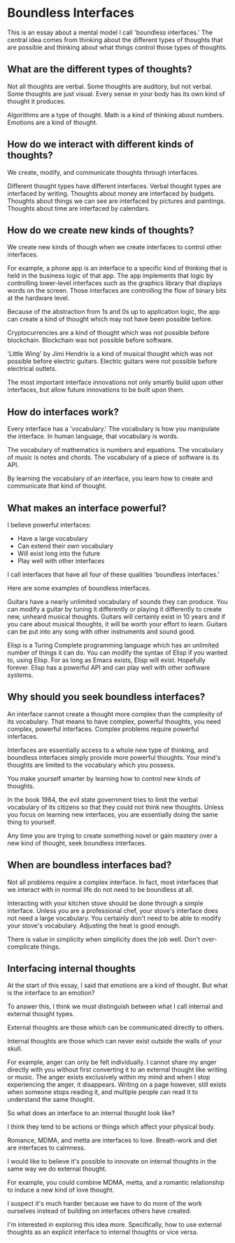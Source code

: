 
# Boundless Interfaces

This is an essay about a mental model I call 'boundless interfaces.'
The central idea comes from thinking about the different types of thoughts that are possible and thinking about what things control those types of thoughts.


## What are the different types of thoughts?

Not all thoughts are verbal.
Some thoughts are auditory, but not verbal.
Some thoughts are just visual.
Every sense in your body has its own kind of thought it produces.

Algorithms are a type of thought.
Math is a kind of thinking about numbers.
Emotions are a kind of thought.


## How do we interact with different kinds of thoughts?

We create, modify, and communicate thoughts through interfaces.

Different thought types have different interfaces.
Verbal thought types are interfaced by writing.
Thoughts about money are interfaced by budgets.
Thoughts about things we can see are interfaced by pictures and paintings.
Thoughts about time are interfaced by calendars.


## How do we create new kinds of thoughts?

We create new kinds of though when we create interfaces to control other interfaces.

For example, a phone app is an interface to a specific kind of thinking that is held in the business logic of that app.
The app implements that logic by controlling lower-level interfaces such as the graphics library that displays words on the screen.
Those interfaces are controlling the flow of binary bits at the hardware level.

Because of the abstraction from 1s and 0s up to application logic, the app can create a kind of thought which may not have been possible before.

Cryptocurrencies are a kind of thought which was not possible before
 blockchain.
Blockchain was not possible before software.

'Little Wing' by Jimi Hendrix is a kind of musical thought which was
not possible before electric guitars.
Electric guitars were not possible before electrical outlets.

The most important interface innovations not only smartly build upon other interfaces, but allow future innovations to be built upon them.


## How do interfaces work?

Every interface has a 'vocabulary.'
The vocabulary is how you manipulate the interface.
In human language, that vocabulary is words.

The vocabulary of mathematics is numbers and equations.
The vocabulary of music is notes and chords.
The vocabulary of a piece of software is its API.

By learning the vocabulary of an interface, you learn how to create and communicate that kind of thought.


## What makes an interface powerful?

I believe powerful interfaces:

-   Have a large vocabulary
-   Can extend their own vocabulary
-   Will exist long into the future
-   Play well with other interfaces

I call interfaces that have all four of these qualities 'boundless interfaces.'

Here are some examples of boundless interfaces.

Guitars have a nearly unlimited vocabulary of sounds they can produce.
You can modify a guitar by tuning it differently or playing it differently to create new, unheard musical thoughts.
Guitars will certainly exist in 10 years and if you care about musical thoughts, it will be worth your effort to learn.
Guitars can be put into any song with other instruments and sound good.

Elisp is a Turing Complete programming language which has an unlimited number of things it can do.
You can modify the syntax of Elisp if you wanted to, using Elisp.
For as long as Emacs exists, Elisp will exist.
Hopefully forever.
Elisp has a powerful API and can play well with other software systems.


## Why should you seek boundless interfaces?

An interface cannot create a thought more complex than the complexity of its vocabulary.
That means to have complex, powerful thoughts, you need complex, powerful interfaces.
Complex problems require powerful interfaces.

Interfaces are essentially access to a whole new type of thinking, and boundless interfaces simply provide more powerful thoughts.
Your mind's thoughts are limited to the vocabulary which you possess.

You make yourself smarter by learning how to control new kinds of thoughts.

In the book 1984, the evil state government tries to limit the verbal vocabulary of its citizens so that they could not think new thoughts.
Unless you focus on learning new interfaces, you are essentially doing the same thing to yourself.

Any time you are trying to create something novel or gain mastery over
a new kind of thought, seek boundless interfaces.


## When are boundless interfaces bad?

Not all problems require a complex interface.
In fact, most interfaces that we interact with in normal life do not need to be boundless at all.

Interacting with your kitchen stove should be done through a simple interface.
Unless you are a professional chef, your stove's interface does not need a large vocabulary.
You certainly don't need to be able to modify your stove's vocabulary.
Adjusting the heat is good enough.

There is value in simplicity when simplicity does the job well.
Don't over-complicate things.


## Interfacing internal thoughts

At the start of this essay, I said that emotions are a kind of thought.
But what is the interface to an emotion?

To answer this, I think we must distinguish between what I call internal and external thought types.

External thoughts are those which can be communicated directly to others.

Internal thoughts are those which can never exist outside the walls of your skull.

For example, anger can only be felt individually.
I cannot share my anger directly with you without first converting it to an external thought like writing or music.
The anger exists exclusively within my mind and when I stop experiencing the anger, it disappears.
Writing on a page however, still exists when someone stops reading it, and multiple people can read it to understand the same thought.

So what does an interface to an internal thought look like?

I think they tend to be actions or things which affect your physical body.

Romance, MDMA, and metta are interfaces to love.
Breath-work and diet are interfaces to calmness.

I would like to believe it's possible to innovate on internal thoughts in the same way we do external thought.

For example, you could combine MDMA, metta, and a romantic
relationship to induce a new kind of love thought.

I suspect it's much harder because we have to do more of the work ourselves instead of building on interfaces others have created.

I'm interested in exploring this idea more.
Specifically, how to use external thoughts as an explicit interface to internal thoughts or vice versa.

